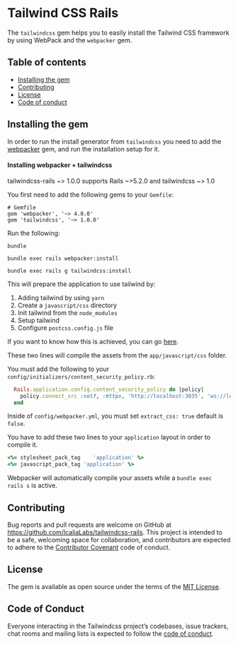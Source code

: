 # Tailwind CSS Rails

The `tailwindcss` gem helps you to easily install the Tailwind CSS framework by using WebPack and the `webpacker` gem.



## Table of contents

- [Installing the gem](#installing-the-gem)
- [Contributing](#contributing)
- [License](#license)
- [Code of conduct](code-of-conduct)



## Installing the gem

In order to run the install generator from `tailwindcss` you need to add the [webpacker](https://github.com/rails/webpacker) gem, and run the installation setup for it.



#### Installing webpacker + tailwindcss

tailwindcss-rails ~> 1.0.0 supports Rails ~>5.2.0 and tailwindcss ~> 1.0

You first need to add the following gems to your `Gemfile`:

```
# Gemfile
gem 'webpacker', '~> 4.0.0'
gem 'tailwindcss', '~> 1.0.0'
```

Run the following:

```shell
bundle

bundle exec rails webpacker:install

bundle exec rails g tailwindcss:install
```

This will prepare the application to use tailwind by:

1. Adding tailwind by using `yarn`
2. Create a `javascript/css` directory
3. Init tailwind from the `node_modules`
4. Setup tailwind
5. Configure `postcss.config.js` file

If you want to know how this is achieved, you can go [here](https://github.com/IcaliaLabs/tailwindcss-rails/blob/master/lib/generators/tailwindcss/install_generator.rb).

These two lines will compile the assets from the `app/javascript/css` folder.

You must add the following to your `config/initializers/content_security_policy.rb`:
```ruby
  Rails.application.config.content_security_policy do |policy|
    policy.connect_src :self, :https, 'http://localhost:3035', 'ws://localhost:3035' if Rails.env.development?
  end
```

Inside of `config/webpacker.yml`, you must set `extract_css: true` default is `false`.

You have to add these two lines to your `application` layout in order to compile it.

```ruby
<%= stylesheet_pack_tag    'application' %>
<%= javascript_pack_tag 'application' %>
```

Webpacker will automatically compile your assets while a `bundle exec rails s` is active.

## Contributing

Bug reports and pull requests are welcome on GitHub at https://github.com/IcaliaLabs/tailwindcss-rails. This project is intended to be a safe, welcoming space for collaboration, and contributors are expected to adhere to the [Contributor Covenant](http://contributor-covenant.org) code of conduct.

## License

The gem is available as open source under the terms of the [MIT License](https://opensource.org/licenses/MIT).

## Code of Conduct

Everyone interacting in the Tailwindcss project’s codebases, issue trackers, chat rooms and mailing lists is expected to follow the [code of conduct](https://github.com/[USERNAME]/tailwindcss/blob/master/CODE_OF_CONDUCT.md).
